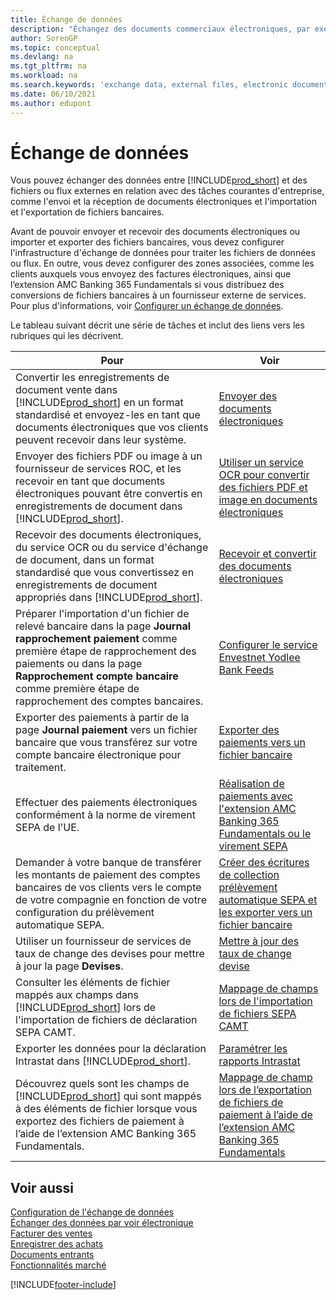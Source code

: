 ```yaml
---
title: Échange de données
description: "Échangez des documents commerciaux électroniques, par exemple des fichiers bancaires, entre Business\_Central et des parties externes."
author: SorenGP
ms.topic: conceptual
ms.devlang: na
ms.tgt_pltfrm: na
ms.workload: na
ms.search.keywords: 'exchange data, external files, electronic documents, AMC Banking, OCT, SEPA'
ms.date: 06/10/2021
ms.author: edupont
---
```

# Échange de données
Vous pouvez échanger des données entre [!INCLUDE[prod_short](includes/prod_short.md)] et des fichiers ou flux externes en relation avec des tâches courantes d'entreprise, comme l'envoi et la réception de documents électroniques et l'importation et l'exportation de fichiers bancaires.  

Avant de pouvoir envoyer et recevoir des documents électroniques ou importer et exporter des fichiers bancaires, vous devez configurer l'infrastructure d'échange de données pour traiter les fichiers de données ou flux. En outre, vous devez configurer des zones associées, comme les clients auxquels vous envoyez des factures électroniques, ainsi que l’extension AMC Banking 365 Fundamentals si vous distribuez des conversions de fichiers bancaires à un fournisseur externe de services. Pour plus d'informations, voir [Configurer un échange de données](across-set-up-data-exchange.md).  

 Le tableau suivant décrit une série de tâches et inclut des liens vers les rubriques qui les décrivent.  

|**Pour**|**Voir**|  
|------------|-------------|  
|Convertir les enregistrements de document vente dans [!INCLUDE[prod_short](includes/prod_short.md)] en un format standardisé et envoyez\-les en tant que documents électroniques que vos clients peuvent recevoir dans leur système.|[Envoyer des documents électroniques](sales-how-to-send-electronic-documents.md)|  
|Envoyer des fichiers PDF ou image à un fournisseur de services ROC, et les recevoir en tant que documents électroniques pouvant être convertis en enregistrements de document dans [!INCLUDE[prod_short](includes/prod_short.md)].|[Utiliser un service OCR pour convertir des fichiers PDF et image en documents électroniques](across-how-use-ocr-pdf-images-files.md)|  
|Recevoir des documents électroniques, du service OCR ou du service d'échange de document, dans un format standardisé que vous convertissez en enregistrements de document appropriés dans [!INCLUDE[prod_short](includes/prod_short.md)].|[Recevoir et convertir des documents électroniques](purchasing-how-to-receive-and-convert-electronic-documents.md)|  
|Préparer l'importation d'un fichier de relevé bancaire dans la page **Journal rapprochement paiement** comme première étape de rapprochement des paiements ou dans la page **Rapprochement compte bancaire** comme première étape de rapprochement des comptes bancaires.|[Configurer le service Envestnet Yodlee Bank Feeds](bank-how-setup-bank-statement-service.md)|  
|Exporter des paiements à partir de la page **Journal paiement** vers un fichier bancaire que vous transférez sur votre compte bancaire électronique pour traitement.|[Exporter des paiements vers un fichier bancaire](finance-make-payments-with-bank-data-conversion-service-or-sepa-credit-transfer.md#exporting-payments-to-a-bank-file)|
|Effectuer des paiements électroniques conformément à la norme de virement SEPA de l'UE.|[Réalisation de paiements avec l'extension AMC Banking 365 Fundamentals ou le virement SEPA](finance-make-payments-with-bank-data-conversion-service-or-sepa-credit-transfer.md)|  
|Demander à votre banque de transférer les montants de paiement des comptes bancaires de vos clients vers le compte de votre compagnie en fonction de votre configuration du prélèvement automatique SEPA.|[Créer des écritures de collection prélèvement automatique SEPA et les exporter vers un fichier bancaire](finance-collect-payments-with-sepa-direct-debit.md#creating-sepa-direct-debit-collection-entries-and-export-to-a-bank-file)|  
|Utiliser un fournisseur de services de taux de change des devises pour mettre à jour la page **Devises**.|[Mettre à jour des taux de change devise](finance-how-update-currencies.md)|  
|Consulter les éléments de fichier mappés aux champs dans [!INCLUDE[prod_short](includes/prod_short.md)] lors de l'importation de fichiers de déclaration SEPA CAMT.|[Mappage de champs lors de l'importation de fichiers SEPA CAMT](across-field-mapping-when-importing-sepa-camt-files.md)|  
|Exporter les données pour la déclaration Intrastat dans [!INCLUDE[prod_short](includes/prod_short.md)].|[Paramétrer les rapports Intrastat](finance-how-setup-report-intrastat.md)|
|Découvrez quels sont les champs de [!INCLUDE[prod_short](includes/prod_short.md)] qui sont mappés à des éléments de fichier lorsque vous exportez des fichiers de paiement à l’aide de l’extension AMC Banking 365 Fundamentals.|[Mappage de champ lors de l’exportation de fichiers de paiement à l’aide de l’extension AMC Banking 365 Fundamentals](across-field-mapping-when-exporting-payment-files-using-bank-data-conversion-service.md)|  

## Voir aussi  
[Configuration de l'échange de données](across-set-up-data-exchange.md)  
[Échanger des données par voir électronique](across-data-exchange.md)  
[Facturer des ventes](sales-how-invoice-sales.md)   
[Enregistrer des achats](purchasing-how-record-purchases.md)  
[Documents entrants](across-income-documents.md)  
[Fonctionnalités marché](ui-across-business-areas.md)  


[!INCLUDE[footer-include](includes/footer-banner.md)]
